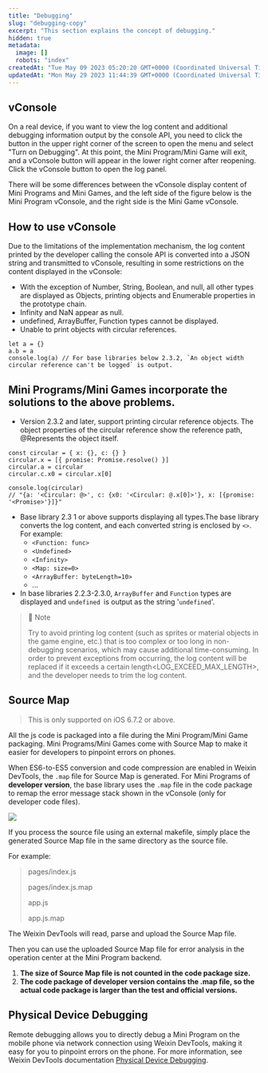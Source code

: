 ```yaml
---
title: "Debugging"
slug: "debugging-copy"
excerpt: "This section explains the concept of debugging."
hidden: true
metadata: 
  image: []
  robots: "index"
createdAt: "Tue May 09 2023 05:20:20 GMT+0000 (Coordinated Universal Time)"
updatedAt: "Mon May 29 2023 11:44:39 GMT+0000 (Coordinated Universal Time)"
---
```

## vConsole

On a real device, if you want to view the log content and additional debugging information output by the console API, you need to click the button in the upper right corner of the screen to open the menu and select "Turn on Debugging". At this point, the Mini Program/Mini Game will exit, and a vConsole button will appear in the lower right corner after reopening. Click the vConsole button to open the log panel.

There will be some differences between the vConsole display content of Mini Programs and Mini Games, and the left side of the figure below is the Mini Program vConsole, and the right side is the Mini Game vConsole.

## How to use vConsole

Due to the limitations of the implementation mechanism, the log content printed by the developer calling the console API is converted into a JSON string and transmitted to vConsole, resulting in some restrictions on the content displayed in the vConsole:

- With the exception of Number, String, Boolean, and null, all other types are displayed as Objects, printing objects and Enumerable properties in the prototype chain.
- Infinity and NaN appear as null.
- undefined, ArrayBuffer, Function types cannot be displayed.
- Unable to print objects with circular references.

```Text code
let a = {}
a.b = a
console.log(a) // For base libraries below 2.3.2, `An object width circular reference can't be logged` is output.
```

## Mini Programs/Mini Games incorporate the solutions to the above problems.

- Version 2.3.2 and later, support printing circular reference objects. The object properties of the circular reference show the reference path, @Represents the object itself.

```Text code
const circular = { x: {}, c: {} }
circular.x = [{ promise: Promise.resolve() }]
circular.a = circular
circular.c.x0 = circular.x[0]

console.log(circular)
// "{a: '<Circular: @>', c: {x0: '<Circular: @.x[0]>'}, x: [{promise: '<Promise>'}]}"
```

- Base library 2.3 1 or above supports displaying all types.The base library converts the log content, and each converted string is enclosed by `<>`.  
  For example:
  - `<Function: func>`
  - `<Undefined>`
  - `<Infinity>`
  - `<Map: size=0>`
  - `<ArrayBuffer: byteLength=10>`
  - ...
- In base libraries 2.2.3-2.3.0, `ArrayBuffer` and `Function` types are displayed and `undefined `is output as the string '`undefined`'.

> 📘 Note
> 
> Try to avoid printing log content (such as sprites or material objects in the game engine, etc.) that is too complex or too long in non-debugging scenarios, which may cause additional time-consuming. In order to prevent exceptions from occurring, the log content will be replaced if it exceeds a certain length\<LOG_EXCEED_MAX_LENGTH>, and the developer needs to trim the log content.

## Source Map

> This is only supported on iOS 6.7.2 or above.

All the js code is packaged into a file during the Mini Program/Mini Game packaging. Mini Programs/Mini Games come with Source Map to make it easier for developers to pinpoint errors on phones.

When ES6-to-ES5 conversion and code compression are enabled in Weixin DevTools, the `.map` file for Source Map is generated. For Mini Programs of **developer version**, the base library uses the `.map` file in the code package to remap the error message stack shown in the vConsole (only for developer code files).

![](https://files.readme.io/4817bce-35.jpg)

If you process the source file using an external makefile, simply place the generated Source Map file in the same directory as the source file.

For example:

> pages/index.js
>
> pages/index.js.map
>
> app.js
>
> app.js.map

The Weixin DevTools will read, parse and upload the Source Map file.

Then you can use the uploaded Source Map file for error analysis in the operation center at the Mini Program backend.

1. **The size of Source Map file is not counted in the code package size.**
2. **The code package of developer version contains the .map file, so the actual code package is larger than the test and official versions.**

## Physical Device Debugging

Remote debugging allows you to directly debug a Mini Program on the mobile phone via network connection using Weixin DevTools, making it easy for you to pinpoint errors on the phone. For more information, see Weixin DevTools documentation [Physical Device Debugging](<>).

